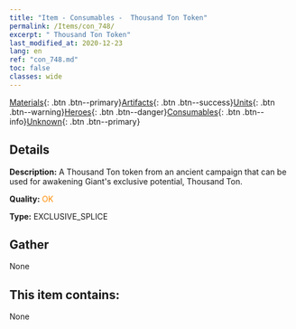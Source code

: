 ```yaml
---
title: "Item - Consumables -  Thousand Ton Token"
permalink: /Items/con_748/
excerpt: " Thousand Ton Token"
last_modified_at: 2020-12-23
lang: en
ref: "con_748.md"
toc: false
classes: wide
---
```

 [Materials](/Items/){: .btn .btn--primary}[Artifacts](/Items/Artifacts/){: .btn .btn--success}[Units](/Items/Units/){: .btn .btn--warning}[Heroes](/Items/Heroes/){: .btn .btn--danger}[Consumables](/Items/Consumables/){: .btn .btn--info}[Unknown](/Items/Unknown/){: .btn .btn--primary}

## Details
 **Description:** A Thousand Ton token from an ancient campaign that can be used for awakening Giant's exclusive potential, Thousand Ton.

 **Quality:** <span style="color: #FF8C00">OK</span>

 **Type:** EXCLUSIVE_SPLICE

## Gather

  None

## This item contains:

  None

